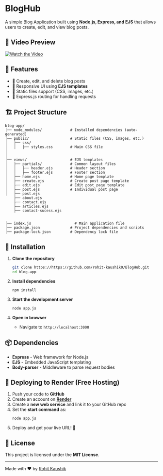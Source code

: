 # BlogHub


A simple Blog Application built using **Node.js, Express, and EJS** that allows users to create, edit, and view blog posts.

## 🎥 Video Preview

[![Watch the Video](https://img.youtube.com/vi/VIDEO_ID/0.jpg)](https://www.linkedin.com/feed/update/urn:li:activity:7301961724830658560/)


## 🚀 Features

- 📝 Create, edit, and delete blog posts
- 🎨 Responsive UI using **EJS templates**
- 📂 Static files support (CSS, images, etc.)
- 🔄 Express.js routing for handling requests



## 🏗️ Project Structure

```
blog-app/
│── node_modules/             # Installed dependencies (auto-generated)
│── public/                   # Static files (CSS, images, etc.)
│   ├── css/
│   │   ├── styles.css        # Main CSS file
│   
│
│── views/                    # EJS templates
│   ├── partials/             # Common layout files
│   │   ├── header.ejs        # Header section
│   │   ├── footer.ejs        # Footer section
│   ├── home.ejs              # Home page template
│   ├── create.ejs            # Create post page template
│   ├── edit.ejs              # Edit post page template
│   ├── post.ejs              # Individual post page
│   ├── post.ejs
    ├── about.ejs
    ├── contact.ejs
    ├── articles.ejs
    ├── contact-sucess.ejs   
 

│── index.js                    # Main application file
│── package.json              # Project dependencies and scripts
│── package-lock.json         # Dependency lock file
```

## 🔧 Installation

1. **Clone the repository**
   ```sh
   git clone https://https://github.com/rohit-kaushik0/BlogHub.git
   cd blog-app
   ```

2. **Install dependencies**
   ```sh
   npm install
   ```

3. **Start the development server**
   ```sh
   node app.js
   ```

4. **Open in browser**
   - Navigate to `http://localhost:3000`

## 📦 Dependencies

- **Express** - Web framework for Node.js
- **EJS** - Embedded JavaScript templating
- **Body-parser** - Middleware to parse request bodies

## 🚀 Deploying to Render (Free Hosting)

1. Push your code to **GitHub**
2. Create an account on **[Render](https://render.com/)**
3. Create a **new web service** and link it to your GitHub repo
4. Set the **start command** as:
   ```sh
   node app.js
   ```
5. Deploy and get your live URL! 🎉

## 📜 License

This project is licensed under the **MIT License**.

---

Made with ❤️ by [Rohit Kaushik](https://github.com/rohit-kaushik0)

